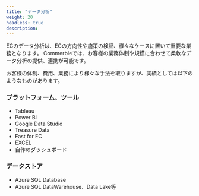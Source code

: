 ```yaml
---
title: "データ分析"
weight: 20
headless: true
description: 
---
```


ECのデータ分析は、ECの方向性や施策の検証、様々なケースに置いて重要な業務となります。
Commerbleでは、お客様の業務体制や規模に合わせて柔軟なデータ分析の提供、連携が可能です。

お客様の体制、費⽤、業務により様々な⼿法を取りますが、実績としては以下のようなものがあります。

### プラットフォーム、ツール

- Tableau
- Power BI
- Google Data Studio
- Treasure Data
- Fast for EC
- EXCEL
- ⾃作のダッシュボード

### データストア

- Azure SQL Database
- Azure SQL DataWarehouse、Data Lake等

